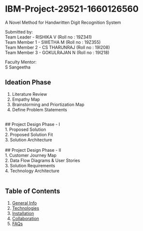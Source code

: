 # IBM-Project-29521-1660126560
A Novel Method for Handwritten Digit Recognition System

Submitted by: <br>
Team Leader - RISHIKA V (Roll no : 19Z341) <br>
Team Member 1 - SWETHA M (Roll no : 19Z355)<br>
Team Member 2 - CS THARUNRAJ (Roll no : 19I208)<br>
Team Member 3 - GOKULRAJAN N (Roll no : 19I218)<br>

Faculty Mentor:<br>
S Sangeetha<br>

## Ideation Phase<br>
1. Literature Review
2. Empathy Map<br>
3. Brainstorming and Priortization Map<br>
4. Define Problem Statements<br>
<br>
## Project Design Phase - I<br>
1. Proposed Solution<br>
2. Proposed Solution Fit<br>
3. Solution Architecture<br>
<br>
## Project Design Phase - II<br>
1. Customer Journey Map<br>
2. Data Flow Diagrams & User Stories<br>
3. Solution Requirements<br>
4. Technology Architecture<br>
<br>

## Table of Contents
1. [General Info](#general-info)
2. [Technologies](#technologies)
3. [Installation](#installation)
4. [Collaboration](#collaboration)
5. [FAQs](#faqs)
